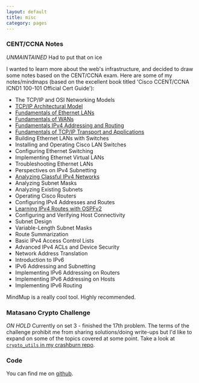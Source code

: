 ```yaml
---
layout: default
title: misc
category: pages
---
```


<!-- dead - VPS coudn't run python3, never fixed it
### Bixi ###

_IN FLIGHT_ Toolset to handle [bixi](https://toronto.bixi.com/), a data feed for Toronto that gives status updates on the biking stations around the city.
-->

### CENT/CCNA Notes ###

_UNMAINTAINED_ Had to put that on ice

I wanted to learn more about the web's infrastructure, and decided to draw some notes based on the CENT/CCNA exam. Here are some of my notes/mindmaps (based on the excellent book titled 'Cisco CCENT/CCNA ICND1 100-101 Official Cert Guide'):

<!--
  * <a href="" data-role="mindmup-embed" title="" data-width="90%" data-height="500" data-style="border:1px solid black;margin-bottom:5px;"></a>
-->

  * The TCP/IP and OSI Networking Models
  * <a href="http://www.mindmup.com/map/a1af923b10db7f0130957a7a2d07b81bd2" data-role="mindmup-embed" title="TCP/IP Architectural Model" data-width="90%" data-height="500" data-style="border:1px solid black;margin-bottom:5px;">TCP/IP Architectural Model</a>
  * <a href="http://www.mindmup.com/map/a198cf0740db7f0130957a7a2d07b81bd2" data-role="mindmup-embed" title="Ethernet LANs" data-width="90%" data-height="500" data-style="border:1px solid black;margin-bottom:5px;">Fundamentals of Ethernet LANs</a>
  * <a href="http://www.mindmup.com/map/a17bbe3070db7f0130957a7a2d07b81bd2" data-role="mindmup-embed" title="Fundamentals of WANs" data-width="90%" data-height="500" data-style="border:1px solid black;margin-bottom:5px;">Fundamentals of WANs</a>
  * <a href="http://www.mindmup.com/map/a1c8ad2470d9a0013028e3269a7e08b9e0" data-role="mindmup-embed" title="Fundamentals IPv4 Addressing and Routing" data-width="90%" data-height="500" data-style="border:1px solid black;margin-bottom:5px;">Fundamentals IPv4 Addressing and Routing</a>
  * <a href="http://www.mindmup.com/#m:a19cfc54006ea90131eae71ed6f3f99b6f" data-role="mindmup-embed" title="Fundamentals of TCP/IP Transport and Applications" data-width="90%" data-height="500" data-style="border:1px solid black;margin-bottom:5px;">Fundamentals of TCP/IP Transport and Applications</a>
  * Building Ethernet LANs with Switches
  * Installing and Operating Cisco LAN Switches
  * Configuring Ethernet Switching
  * Implementing Ethernet Virtual LANs
  * Troubleshooting Ethernet LANs
  * Perspectives on IPv4 Subnetting
  * <a href="http://www.mindmup.com/#m:g10B0mzZc7K9ksMcG9XUUxUcC1NTUU" data-role="mindmup-embed" title="Analyzing Classful IPv4 Networks" data-width="90%" data-height="500" data-style="border:1px solid black;margin-bottom:5px;">Analyzing Classful IPv4 Networks</a>
  * Analyzing Subnet Masks
  * Analyzing Existing Subnets
  * Operating Cisco Routers
  * Configuring IPv4 Addresses and Routes
  * <a href="http://www.mindmup.com/#m:g10B0mzZc7K9ksMaHYyTzZNeWVtbEk" data-role="mindmup-embed" title="Learning IPv4 Routes with OSPFv2" data-width="90%" data-height="500" data-style="border:1px solid black;margin-bottom:5px;">Learning IPv4 Routes with OSPFv2</a>
  * Configuring and Verifying Host Connectivity
  * Subnet Design
  * Variable-Length Subnet Masks
  * Route Summarization
  * Basic IPv4 Access Control Lists
  * Advanced IPv4 ACLs and Device Security
  * Network Address Translation
  * Introduction to IPv6
  * IPv6 Addressing and Subnetting
  * Implementing IPv6 Addressing on Routers
  * Implementing IPv6 Addressing on Hosts
  * Implementing IPv6 Routing

MindMup is a really cool tool. Highly recommended.

### Matasano Crypto Challenge ###

_ON HOLD_ Currently on set 3 - finished the 17th problem. The terms of the challenge prohibit me from sharing solutions/doing write-ups but I'd like to expand on some of the topics covered at some point. Take a look at [`crypto_utils` in my crashburn repo](https://github.com/axiomiety/crashburn/blob/master/crypto_utils.py).

### Code ###

You can find me on [github](http://www.github.com/axiomiety).
